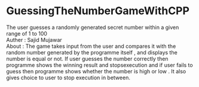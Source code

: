 # GuessingTheNumberGameWithCPP
The user guesses a randomly generated secret number within a given range of 1 to 100<br>
Auther : Sajid Mujawar<br>
About : The game takes input from the user and compares it with the random number generated by the programme itself , and displays the number is equal or not.
        If user guesses the number correctly then programme shows the winning result and stopsexecution and if user fails to guess then programme shows whether the 
        number is high or low . It also gives choice to user to stop execution in between.

